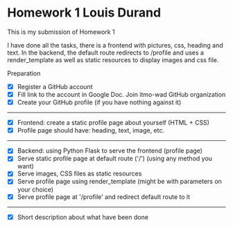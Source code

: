 # Homework 1 Louis Durand

This is my submission of Homework 1

I have done all the tasks, there is a frontend with pictures, css, heading and text.
In the backend, the default route redirects to /profile and uses a render_template as well as static resources to display images and css file.

Preparation
- [x] Register a GitHub account
- [x] Fill link to the account in Google Doc. Join itmo-wad GitHub organization
- [x] Create your GitHub profile (if you have nothing against it)
-------------------------------
- [x] Frontend: create a static profile page about yourself (HTML + CSS)
- [x] Profile page should have: heading, text, image, etc.
-------------------------------
- [x] Backend: using Python Flask to serve the frontend (profile page)
- [x] Serve static profile page at default route ('/') (using any method you want)
- [x] Serve images, CSS files as static resources
- [x] Serve profile page using render_template (might be with parameters on your choice)
- [x] Serve profile page at '/profile' and redirect default route to it
--------------------------------
- [x] Short description about what have been done
